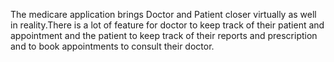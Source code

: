 The medicare application brings Doctor and Patient closer virtually as well in reality.There is a lot of feature for doctor to keep track of their patient and appointment and the patient to keep track of their reports and prescription and to book appointments to consult their doctor.
